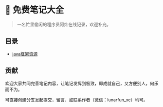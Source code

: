 # 💎 免费笔记大全

> 一名忙里偷闲的程序员阿炜在线记录，欢迎补充。



## 目录

- [java框架资源](https://github.com/moonastronaut99/free-notes-resources/tree/awei/awei/java%E6%A1%86%E6%9E%B6%E8%B5%84%E6%BA%90)

## 贡献

欢迎大家共同完善笔记内容，让笔记发挥到极致，即成就自己，又方便别人，何乐而不为。

可直接创建分支发起提交，留言、或联系作者（微信：lunarfun_xc）均可。
